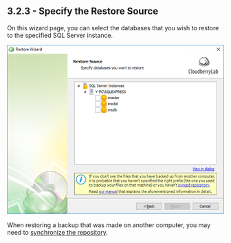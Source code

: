 ## 3.2.3 - Specify the Restore Source

On this wizard page, you can select the databases that you wish to restore to the specified SQL Server instance.

![](/assets/restore-sql-source.png)

When restoring a backup that was made on another computer, you may need to [synchronize the repository](/concepts/syncing-your-repository.md).






